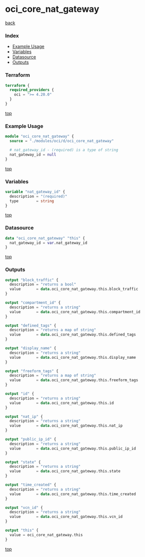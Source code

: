 # oci_core_nat_gateway

[back](../oci.md)

### Index

- [Example Usage](#example-usage)
- [Variables](#variables)
- [Datasource](#datasource)
- [Outputs](#outputs)

### Terraform

```terraform
terraform {
  required_providers {
    oci = ">= 4.20.0"
  }
}
```

[top](#index)

### Example Usage

```terraform
module "oci_core_nat_gateway" {
  source = "./modules/oci/d/oci_core_nat_gateway"

  # nat_gateway_id - (required) is a type of string
  nat_gateway_id = null
}
```

[top](#index)

### Variables

```terraform
variable "nat_gateway_id" {
  description = "(required)"
  type        = string
}
```

[top](#index)

### Datasource

```terraform
data "oci_core_nat_gateway" "this" {
  nat_gateway_id = var.nat_gateway_id
}
```

[top](#index)

### Outputs

```terraform
output "block_traffic" {
  description = "returns a bool"
  value       = data.oci_core_nat_gateway.this.block_traffic
}

output "compartment_id" {
  description = "returns a string"
  value       = data.oci_core_nat_gateway.this.compartment_id
}

output "defined_tags" {
  description = "returns a map of string"
  value       = data.oci_core_nat_gateway.this.defined_tags
}

output "display_name" {
  description = "returns a string"
  value       = data.oci_core_nat_gateway.this.display_name
}

output "freeform_tags" {
  description = "returns a map of string"
  value       = data.oci_core_nat_gateway.this.freeform_tags
}

output "id" {
  description = "returns a string"
  value       = data.oci_core_nat_gateway.this.id
}

output "nat_ip" {
  description = "returns a string"
  value       = data.oci_core_nat_gateway.this.nat_ip
}

output "public_ip_id" {
  description = "returns a string"
  value       = data.oci_core_nat_gateway.this.public_ip_id
}

output "state" {
  description = "returns a string"
  value       = data.oci_core_nat_gateway.this.state
}

output "time_created" {
  description = "returns a string"
  value       = data.oci_core_nat_gateway.this.time_created
}

output "vcn_id" {
  description = "returns a string"
  value       = data.oci_core_nat_gateway.this.vcn_id
}

output "this" {
  value = oci_core_nat_gateway.this
}
```

[top](#index)